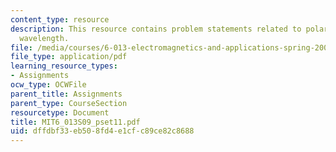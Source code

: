 ```yaml
---
content_type: resource
description: This resource contains problem statements related to polarization, and
  wavelength.
file: /media/courses/6-013-electromagnetics-and-applications-spring-2009/dffdbf33eb508fd4e1cfc89ce82c8688_MIT6_013S09_pset11.pdf
file_type: application/pdf
learning_resource_types:
- Assignments
ocw_type: OCWFile
parent_title: Assignments
parent_type: CourseSection
resourcetype: Document
title: MIT6_013S09_pset11.pdf
uid: dffdbf33-eb50-8fd4-e1cf-c89ce82c8688
---
```

